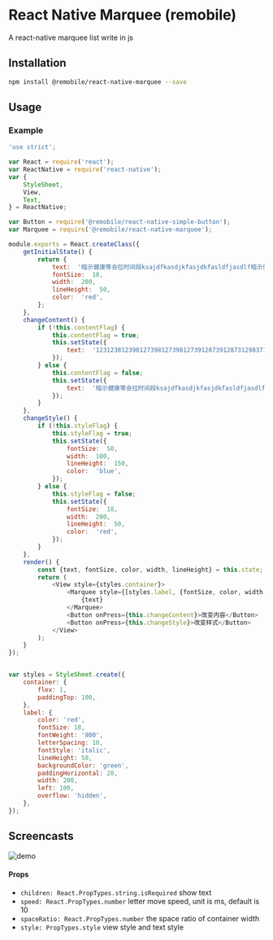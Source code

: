 # React Native Marquee (remobile)
A react-native marquee list write in js

## Installation
```sh
npm install @remobile/react-native-marquee --save
```

## Usage

### Example
```js
'use strict';

var React = require('react');
var ReactNative = require('react-native');
var {
    StyleSheet,
    View,
    Text,
} = ReactNative;

var Button = require('@remobile/react-native-simple-button');
var Marquee = require('@remobile/react-native-marquee');

module.exports = React.createClass({
    getInitialState() {
        return {
            text:  '暗示健康等会拉时间段ksajdfkasdjkfasjdkfasldfjasdlf暗示健康等会拉',
            fontSize:  18,
            width:  200,
            lineHeight:  50,
            color:  'red',
        };
    },
    changeContent() {
        if (!this.contentFlag) {
            this.contentFlag = true;
            this.setState({
                text:  '1231238123981273981273981273912873912873129837129837',
            });
        } else {
            this.contentFlag = false;
            this.setState({
                text:  '暗示健康等会拉时间段ksajdfkasdjkfasjdkfasldfjasdlf暗示健康等会拉',
            });
        }
    },
    changeStyle() {
        if (!this.styleFlag) {
            this.styleFlag = true;
            this.setState({
                fontSize:  50,
                width:  100,
                lineHeight:  150,
                color:  'blue',
            });
        } else {
            this.styleFlag = false;
            this.setState({
                fontSize:  18,
                width:  200,
                lineHeight:  50,
                color:  'red',
            });
        }
    },
    render() {
        const {text, fontSize, color, width, lineHeight} = this.state;
        return (
            <View style={styles.container}>
                <Marquee style={[styles.label, {fontSize, color, width, lineHeight}]}>
                    {text}
                </Marquee>
                <Button onPress={this.changeContent}>改变内容</Button>
                <Button onPress={this.changeStyle}>改变样式</Button>
            </View>
        );
    }
});


var styles = StyleSheet.create({
    container: {
        flex: 1,
        paddingTop: 100,
    },
    label: {
        color: 'red',
        fontSize: 18,
        fontWeight: '800',
        letterSpacing: 10,
        fontStyle: 'italic',
        lineHeight: 50,
        backgroundColor: 'green',
        paddingHorizontal: 20,
        width: 200,
        left: 100,
        overflow: 'hidden',
    },
});
```

## Screencasts

![demo](https://github.com/remobile/react-native-marquee/blob/master/screencasts/demo.gif)

#### Props
- `children: React.PropTypes.string.isRequired` show text
- `speed: React.PropTypes.number`  letter move speed, unit is ms, default is 10
- `spaceRatio: React.PropTypes.number` the space ratio of container width
- `style: PropTypes.style` view style and text style
